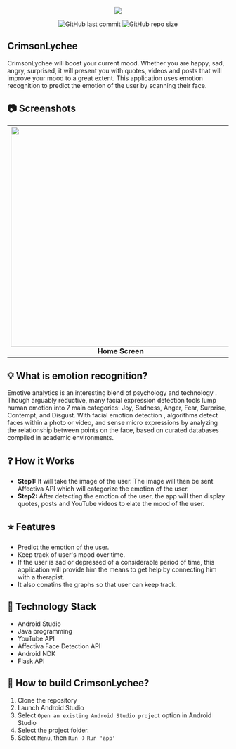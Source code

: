 

<p align="center">
  <img src="https://i.imgur.com/pGHSHGv.jpg">
</p>
<p align="center">
<p align="center">
  <img alt="GitHub last commit" src="https://img.shields.io/github/last-commit/AwesomeFruitSalad/CrimsonLychee" />
  <img alt="GitHub repo size" src="https://img.shields.io/github/repo-size/AwesomeFruitSalad/CrimsonLychee" />
  
</p>

## CrimsonLychee
CrimsonLychee will boost your current mood. Whether you are happy, sad, angry, surprised, it will present you with quotes, videos and posts that will improve your mood to a great extent. This application uses emotion recognition to predict the emotion of the user by scanning their face. 

## :camera: Screenshots
<table>
     <tr>
          <td><img height="500" src="https://i.imgur.com/wHEvndg.png" /><br /><center><b>Home Screen</b></center></td>
          <td><img height="500" src="https://i.imgur.com/8Hv3rf6.png" /><br /><center><b>Mood Screen</b></center></td>
          <td><img height="500" src="https://i.imgur.com/2Lq4DJe.png" /><br /><center><b>Profile Screen</b></center></td>
     </tr>
</table>

## :bulb: What is emotion recognition?

Emotive analytics is an interesting blend of psychology and technology . Though arguably reductive, many facial expression detection tools lump human emotion into 7 main categories: Joy, Sadness, Anger, Fear, Surprise, Contempt, and Disgust. With facial emotion detection , algorithms detect faces within a photo or video, and sense micro expressions by analyzing the relationship between points on the face, based on curated databases compiled in academic environments.

## :question: How it Works

* **Step1:** It will take the image of the user. The image will then be sent Affectiva API which will categorize the emotion of the user.
* **Step2:** After detecting the emotion of the user, the app will then display quotes, posts and YouTube videos to elate the mood of the user.

## :star: Features

* Predict the emotion of the user.
* Keep track of user's mood over time.
* If the user is sad or depressed of a considerable period of time, this application will provide him the means to get help by connecting him with a therapist.
* It also conatins the graphs so that user can keep track.

## :satellite: Technology Stack

* Android Studio
* Java programming
* YouTube API
* Affectiva Face Detection API
* Android NDK
* Flask API 

## :wrench: How to build CrimsonLychee?

1. Clone the repository
1. Launch Android Studio
1. Select ```Open an existing Android Studio project``` option in Android Studio
1. Select the project folder.
1. Select ```Menu```, then  ```Run``` -> ```Run 'app'```
